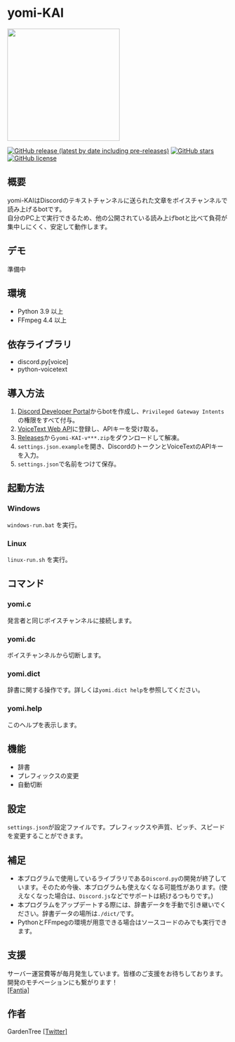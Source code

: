 # yomi-KAI

<img src="https://user-images.githubusercontent.com/57281730/133915187-dca595e9-bbb5-4c6b-9ef0-88a3d3d20385.png" width="256">

[![GitHub release (latest by date including pre-releases)](https://img.shields.io/github/v/release/Garden-Tree/yomi-KAI?include_prereleases)](https://github.com/Garden-Tree/yomi-KAI/releases)
[![GitHub stars](https://img.shields.io/github/stars/Garden-Tree/yomi-KAI)](https://github.com/Garden-Tree/yomi-KAI/stargazers)
[![GitHub license](https://img.shields.io/github/license/Garden-Tree/yomi-KAI)](https://github.com/Garden-Tree/yomi-KAI/blob/main/LICENSE)

## 概要

yomi-KAIはDiscordのテキストチャンネルに送られた文章をボイスチャンネルで読み上げるbotです。  
自分のPC上で実行できるため、他の公開されている読み上げbotと比べて負荷が集中しにくく、安定して動作します。

## デモ

準備中

## 環境

- Python 3.9 以上
- FFmpeg 4.4 以上

## 依存ライブラリ

- discord.py[voice]
- python-voicetext

## 導入方法

1. [Discord Developer Portal](https://discord.com/developers/applications)からbotを作成し、`Privileged Gateway Intents`の権限をすべて付与。
1. [VoiceText Web API](https://cloud.voicetext.jp/webapi)に登録し、APIキーを受け取る。
1. [Releases](https://github.com/Garden-Tree/yomi-KAI/releases/latest)から`yomi-KAI-v***.zip`をダウンロードして解凍。
1. `settings.json.example`を開き、DiscordのトークンとVoiceTextのAPIキーを入力。
1. `settings.json`で名前をつけて保存。

## 起動方法

### Windows

`windows-run.bat` を実行。

### Linux

`linux-run.sh` を実行。

## コマンド

### yomi.c

発言者と同じボイスチャンネルに接続します。

### yomi.dc

ボイスチャンネルから切断します。

### yomi.dict

辞書に関する操作です。詳しくは`yomi.dict help`を参照してください。

### yomi.help

このヘルプを表示します。

## 機能

- 辞書
- プレフィックスの変更
- 自動切断

## 設定

`settings.json`が設定ファイルです。プレフィックスや声質、ピッチ、スピードを変更することができます。

## 補足

- 本ブログラムで使用しているライブラリである`Discord.py`の開発が終了しています。そのため今後、本ブログラムも使えなくなる可能性があります。(使えなくなった場合は、`Discord.js`などでサポートは続けるつもりです。)
- 本プログラムをアップデートする際には、辞書データを手動で引き継いでください。辞書データの場所は`./dict/`です。
- PythonとFFmpegの環境が用意できる場合はソースコードのみでも実行できます。

## 支援

サーバー運営費等が毎月発生しています。皆様のご支援をお待ちしております。開発のモチベーションにも繋がります！  
[[Fantia]](https://fantia.jp/fanclubs/254049)

## 作者

GardenTree [[Twitter]](https://twitter.com/Garden__Tree)
